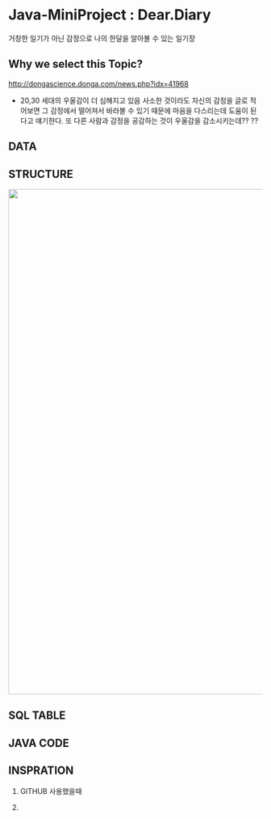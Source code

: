 # Java-MiniProject : Dear.Diary

거창한 일기가 아닌 감정으로 나의 한달을 알아볼 수 있는 일기장 

## Why we select this Topic?
http://dongascience.donga.com/news.php?idx=41968
- 20,30 세대의 우울감이 더 심해지고 있음
사소한 것이라도 자신의 감정을 글로 적어보면 그 감정에서 떨어져서 바라볼 수 있기 때문에 
마음을 다스리는데 도움이 된다고 얘기한다. 
또 다른 사람과 감정을 공감하는 것이 우울감을 감소시키는데?? ?? 


## DATA



## STRUCTURE 
<div>
<img width="1000" src=https://lh4.googleusercontent.com/dVuPisLaZvbbO7v7B0Yf3T4AXV2zYE-7L7lMroRW51R2pD9GyZVJn1DlOquyORKzETP0_A3eH8OQpMqBZKCMJF7LS0YUBBU4Uyrf3-e02mpv3uciUoatxd3H92q2aEB7xiKuKZtzZA>

## SQL TABLE 




## JAVA CODE 

## INSPRATION 

1. GITHUB 사용했을때

2. 

